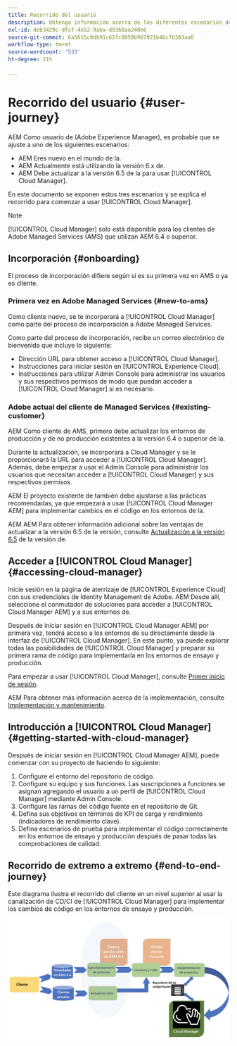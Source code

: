 ```yaml
---
title: Recorrido del usuario
description: Obtenga información acerca de los diferentes escenarios de incorporación y la introducción a Cloud Manager.
exl-id: deb3429c-dfcf-4e52-9aba-d9368aa240e6
source-git-commit: 6a5615c0db91c62fc8858b967021b46c7b383aa0
workflow-type: tm+mt
source-wordcount: '533'
ht-degree: 21%

---
```



# Recorrido del usuario {#user-journey}

AEM Como usuario de (Adobe Experience Manager), es probable que se ajuste a uno de los siguientes escenarios:

* AEM Eres nuevo en el mundo de la.
* AEM Actualmente está utilizando la versión 6.x de.
* AEM Debe actualizar a la versión 6.5 de la para usar [!UICONTROL Cloud Manager].

En este documento se exponen estos tres escenarios y se explica el recorrido para comenzar a usar [!UICONTROL Cloud Manager].

>[!NOTE]
>
>[!UICONTROL Cloud Manager] solo está disponible para los clientes de Adobe Managed Services (AMS) que utilizan AEM 6.4 o superior.

## Incorporación {#onboarding}

El proceso de incorporación difiere según si es su primera vez en AMS o ya es cliente.

### Primera vez en Adobe Managed Services {#new-to-ams}

Como cliente nuevo, se te incorporará a [!UICONTROL Cloud Manager] como parte del proceso de incorporación a Adobe Managed Services.

Como parte del proceso de incorporación, recibe un correo electrónico de bienvenida que incluye lo siguiente:

* Dirección URL para obtener acceso a [!UICONTROL Cloud Manager].
* Instrucciones para iniciar sesión en [!UICONTROL Experience Cloud].
* Instrucciones para utilizar Admin Console para administrar los usuarios y sus respectivos permisos de modo que puedan acceder a [!UICONTROL Cloud Manager] si es necesario.

### Adobe actual del cliente de Managed Services {#existing-customer}

AEM Como cliente de AMS, primero debe actualizar los entornos de producción y de no producción existentes a la versión 6.4 o superior de la.

Durante la actualización, se incorporará a Cloud Manager y se le proporcionará la URL para acceder a [!UICONTROL Cloud Manager]. Además, debe empezar a usar el Admin Console para administrar los usuarios que necesitan acceder a [!UICONTROL Cloud Manager] y sus respectivos permisos.

AEM El proyecto existente de también debe ajustarse a las prácticas recomendadas, ya que empezará a usar [!UICONTROL Cloud Manager AEM] para implementar cambios en el código en los entornos de la.

AEM AEM Para obtener información adicional sobre las ventajas de actualizar a la versión 6.5 de la versión, consulte [Actualización a la versión 6.5](https://experienceleague.adobe.com/en/docs/experience-manager-65/content/implementing/deploying/upgrading/upgrade) de la versión de.

## Acceder a [!UICONTROL Cloud Manager] {#accessing-cloud-manager}

Inicie sesión en la página de aterrizaje de [!UICONTROL Experience Cloud] con sus credenciales de Identity Management de Adobe. AEM Desde allí, seleccione el conmutador de soluciones para acceder a [!UICONTROL Cloud Manager AEM] y a sus entornos de.

Después de iniciar sesión en [!UICONTROL Cloud Manager AEM] por primera vez, tendrá acceso a los entornos de su directamente desde la interfaz de [!UICONTROL Cloud Manager]. En este punto, ya puede explorar todas las posibilidades de [!UICONTROL Cloud Manager] y preparar su primera rama de código para implementarla en los entornos de ensayo y producción.

Para empezar a usar [!UICONTROL Cloud Manager], consulte [Primer inicio de sesión](/help/getting-started/first-time-login.md).

AEM Para obtener más información acerca de la implementación, consulte [Implementación y mantenimiento](https://experienceleague.adobe.com/es/docs/experience-manager-65/content/implementing/deploying/deploying/deploy).

## Introducción a [!UICONTROL Cloud Manager] {#getting-started-with-cloud-manager}

Después de iniciar sesión en [!UICONTROL Cloud Manager AEM], puede comenzar con su proyecto de haciendo lo siguiente:

1. Configure el entorno del repositorio de código.
1. Configure su equipo y sus funciones. Las suscripciones a funciones se asignan agregando el usuario a un perfil de [!UICONTROL Cloud Manager] mediante Admin Console.
1. Configure las ramas del código fuente en el repositorio de Git.
1. Defina sus objetivos en términos de KPI de carga y rendimiento (indicadores de rendimiento clave).
1. Defina escenarios de prueba para implementar el código correctamente en los entornos de ensayo y producción después de pasar todas las comprobaciones de calidad.

## Recorrido de extremo a extremo {#end-to-end-journey}

Este diagrama ilustra el recorrido del cliente en un nivel superior al usar la canalización de CD/CI de [!UICONTROL Cloud Manager] para implementar los cambios de código en los entornos de ensayo y producción.

![Recorrido de extremo a extremo](/help/assets/screen_shot_2018-05-15at124004pm.png)
